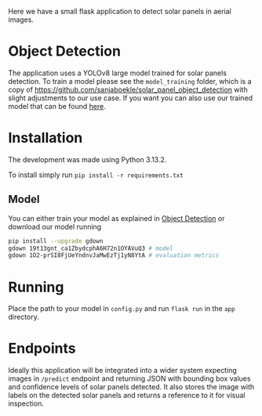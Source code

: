 Here we have a small flask application to detect solar panels in aerial images. 

# Object Detection
The application uses a YOLOv8 large model trained for solar panels detection. To train a model please see the `model_training` folder, which is a copy of https://github.com/sanjaboekle/solar_panel_object_detection with slight adjustments to our use case. If you want you can also use our trained model that can be found [here]("https://drive.google.com/file/d/19t13gnt_ca1ZbydcphA6H72n1OYAVuQ3/view?usp=sharing").

# Installation

The development was made using Python 3.13.2.

To install simply run
`pip install -r requirements.txt`

## Model

You can either train your model as explained in [Object Detection](#object-detection) or download our model running

```sh
pip install --upgrade gdown
gdown 19t13gnt_ca1ZbydcphA6H72n1OYAVuQ3 # model
gdown 1O2-prSI8FjUeYndnvJaMwEzTj1yN8YtA # evaluation metrics
```

# Running

Place the path to your model in `config.py` and run `flask run` in the `app` directory.

# Endpoints

Ideally this application will be integrated into a wider system expecting images in `/predict` endpoint and returning JSON with bounding box values and confidence levels of solar panels detected. It also stores the image with labels on the detected solar panels and returns a reference to it for visual inspection.
